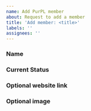 ```yaml
---
name: Add PurPL member
about: Request to add a member
title: 'Add member: <title>'
labels: ''
assignees: ''
---
```


### Name

<!--
    How you would like to be referred to on the website
-->

### Current Status

<!--
What section you would like to be listed under:
Alumni, Grad Student, Postdoc, Faculty
-->


### Optional website link



### Optional image

<!--
Provide a link to or open a pr with the imagein in `assests/imaage`
-->
